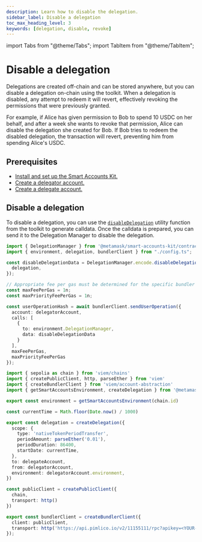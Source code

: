 ```yaml
---
description: Learn how to disable the delegation.
sidebar_label: Disable a delegation
toc_max_heading_level: 3
keywords: [delegation, disable, revoke]
---
```


import Tabs from "@theme/Tabs";
import TabItem from "@theme/TabItem";

# Disable a delegation

Delegations are created off-chain and can be stored anywhere, but you can disable a delegation on-chain using the
toolkit. When a delegation is disabled, any attempt to redeem it will revert, effectively revoking the permissions 
that were previously granted.

For example, if Alice has given permission to Bob to spend 10 USDC on her behalf, and after a week she wants to 
revoke that permission, Alice can disable the delegation she created for Bob. If Bob tries to redeem the disabled 
delegation, the transaction will revert, preventing him from spending Alice's USDC.

## Prerequisites

- [Install and set up the Smart Accounts Kit.](../../get-started/install.md)
- [Create a delegator account.](execute-on-smart-accounts-behalf.md#3-create-a-delegator-account)
- [Create a delegate account.](execute-on-smart-accounts-behalf.md#4-create-a-delegate-account)


## Disable a delegation

To disable a delegation, you can use the [`disableDelegation`](../../reference/delegation/index.md#disabledelegation) utility function from the 
toolkit to generate calldata. Once the calldata is prepared, you can send it to the
Delegation Manager to disable the delegation. 

<Tabs>
<TabItem value="example.ts">

```typescript
import { DelegationManager } from '@metamask/smart-accounts-kit/contracts';
import { environment, delegation, bundlerClient } from "./config.ts";

const disableDelegationData = DelegationManager.encode.disableDelegation({
  delegation,
});

// Appropriate fee per gas must be determined for the specific bundler being used.
const maxFeePerGas = 1n;
const maxPriorityFeePerGas = 1n;

const userOperationHash = await bundlerClient.sendUserOperation({
  account: delegatorAccount,
  calls: [
    {
      to: environment.DelegationManager,
      data: disableDelegationData
    }
  ],
  maxFeePerGas,
  maxPriorityFeePerGas
});
```

</TabItem>
<TabItem value="config.ts">

```typescript
import { sepolia as chain } from 'viem/chains'
import { createPublicClient, http, parseEther } from 'viem'
import { createBundlerClient } from 'viem/account-abstraction'
import { getSmartAccountsEnvironment, createDelegation } from '@metamask/smart-accounts-kit'

export const environment = getSmartAccountsEnvironment(chain.id)

const currentTime = Math.floor(Date.now() / 1000)

export const delegation = createDelegation({
  scope: {
    type: 'nativeTokenPeriodTransfer',
    periodAmount: parseEther('0.01'),
    periodDuration: 86400,
    startDate: currentTime,
  },
  to: delegateAccount,
  from: delegatorAccount,
  environment: delegatorAccount.environment,
})

const publicClient = createPublicClient({
  chain,
  transport: http()
})

export const bundlerClient = createBundlerClient({
  client: publicClient,
  transport: http('https://api.pimlico.io/v2/11155111/rpc?apikey=<YOUR-API-KEY>')
});
```

</TabItem>
</Tabs>